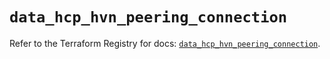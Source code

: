# `data_hcp_hvn_peering_connection`

Refer to the Terraform Registry for docs: [`data_hcp_hvn_peering_connection`](https://registry.terraform.io/providers/hashicorp/hcp/0.100.0/docs/data-sources/hvn_peering_connection).
